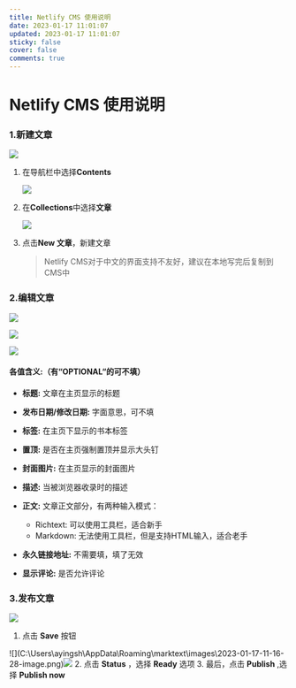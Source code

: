 ```yaml
---
title: Netlify CMS 使用说明
date: 2023-01-17 11:01:07
updated: 2023-01-17 11:01:07
sticky: false
cover: false
comments: true
---
```

<!--StartFragment-->

# Netlify CMS 使用说明

### 1.新建文章

![](https://pic.imgdb.cn/item/63c60d38be43e0d30e4972a6.jpg)

1. 在导航栏中选择**Contents**

   ![](https://pic.imgdb.cn/item/63c60e5fbe43e0d30e4ad609.jpg)
2. 在**Collections**中选择**文章**

   ![](file://C:%5CUsers%5Cayingsh%5CAppData%5CRoaming%5Cmarktext%5Cimages%5C2023-01-17-10-57-47-image.png)
3. 点击**New 文章**，新建文章

   > Netlify CMS对于中文的界面支持不友好，建议在本地写完后复制到CMS中

### 2.编辑文章

![](https://pic.imgdb.cn/item/63c60f90be43e0d30e4cb1b3.jpg)

![](https://pic.imgdb.cn/item/63c6101bbe43e0d30e4d8d2a.jpg)

![](https://pic.imgdb.cn/item/63c6103dbe43e0d30e4dbf8f.jpg)

#### 各值含义:（有“OPTIONAL“的可不填）

* **标题:** 文章在主页显示的标题
* **发布日期/修改日期:** 字面意思，可不填
* **标签:** 在主页下显示的书本标签
* **置顶:** 是否在主页强制置顶并显示大头钉
* **封面图片:** 在主页显示的封面图片
* **描述:** 当被浏览器收录时的描述
* **正文:** 文章正文部分，有两种输入模式：

  * Richtext: 可以使用工具栏，适合新手
  * Markdown: 无法使用工具栏，但是支持HTML输入，适合老手
* **永久链接地址:** 不需要填，填了无效
* **显示评论:** 是否允许评论

### 3.发布文章

![](https://pic.imgdb.cn/item/63c61287be43e0d30e5191f8.jpg)

1. 点击 **Save** 按钮

!\[](C:\Users\ayingsh\AppData\Roaming\marktext\images\2023-01-17-11-16-28-image.png)![](file://C:%5CUsers%5Cayingsh%5CAppData%5CRoaming%5Cmarktext%5Cimages%5C2023-01-17-11-16-28-image.png)
2. 点击 **Status** ，选择 **Ready** 选项
3. 最后，点击 **Publish** ,选择 **Publish now**

<!--EndFragment-->
